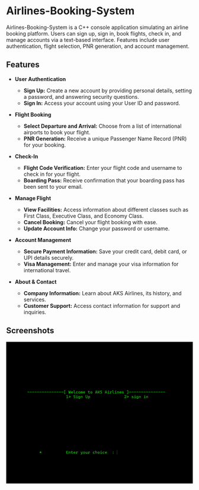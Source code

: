 # Airlines-Booking-System
Airlines-Booking-System is a C++ console application simulating an airline booking platform. Users can sign up, sign in, book flights, check in, and manage accounts via a text-based interface. Features include user authentication, flight selection, PNR generation, and account management.

## Features

- **User Authentication**
  - **Sign Up:** Create a new account by providing personal details, setting a password, and answering security questions.
  - **Sign In:** Access your account using your User ID and password.

- **Flight Booking**
  - **Select Departure and Arrival:** Choose from a list of international airports to book your flight.
  - **PNR Generation:** Receive a unique Passenger Name Record (PNR) for your booking.

- **Check-In**
  - **Flight Code Verification:** Enter your flight code and username to check in for your flight.
  - **Boarding Pass:** Receive confirmation that your boarding pass has been sent to your email.

- **Manage Flight**
  - **View Facilities:** Access information about different classes such as First Class, Executive Class, and Economy Class.
  - **Cancel Booking:** Cancel your flight booking with ease.
  - **Update Account Info:** Change your password or username.

- **Account Management**
  - **Secure Payment Information:** Save your credit card, debit card, or UPI details securely.
  - **Visa Management:** Enter and manage your visa information for international travel.

- **About & Contact**
  - **Company Information:** Learn about AKS Airlines, its history, and services.
  - **Customer Support:** Access contact information for support and inquiries.

## Screenshots 

![Picture 1](./screenshots/Airlines-Booking-System.png)
